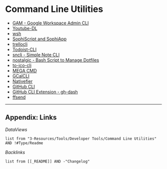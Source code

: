 # Command Line Utilities

* [GAM - Google Workspace Admin CLI](GAM%20-%20Google%20Workspace%20Admin%20CLI.md)
* [Youtube-DL](Youtube-DL.md)
* [wsh](wsh.md)
* [SophiScript and SophiApp](SophiScript%20and%20SophiApp.md)
* [trellocli](trellocli.md)
* [Todoist-CLI](Todoist-CLI.md)
* [sncli - Simple Note CLI](sncli%20-%20Simple%20Note%20CLI.md)
* [nostalgic - Bash Script to Manage Dotfiles](nostalgic%20-%20Bash%20Script%20to%20Manage%20Dotfiles.md)
* [to-ico-cli](to-ico-cli.md)
* [MEGA CMD](MEGA%20CMD.md)
* [GCalCLI](GCalCLI.md)
* [Nativefier](../../Utility/Nativefier.md)
* [GitHub CLI](GitHub%20CLI.md)
* [GitHub CLI Extension - gh-dash](GitHub%20CLI%20Extension%20-%20gh-dash.md)
* [ffsend](ffsend.md)

---

## Appendix: Links

*DataViews*

````dataview
list from "3-Resources/Tools/Developer Tools/Command Line Utilities" AND !#Type/Readme
````

*Backlinks*

````dataview
list from [[_README]] AND -"Changelog"
````
